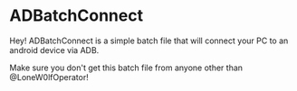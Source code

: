 # ADBatchConnect
Hey!
ADBatchConnect is a simple batch file that will connect your PC to an android device via ADB.

Make sure you don't get this batch file from anyone other than @LoneW0lfOperator!
